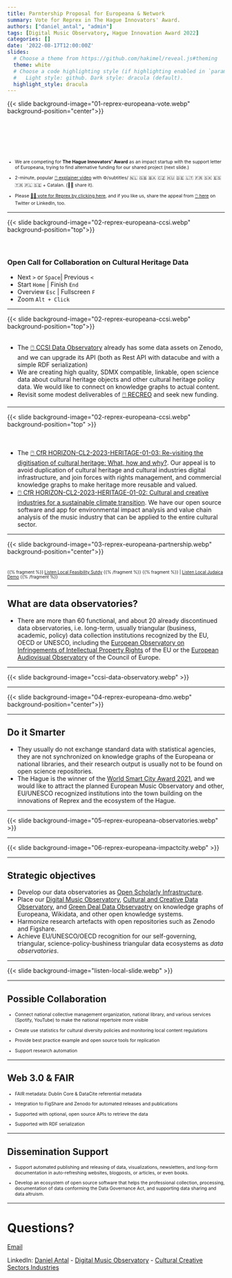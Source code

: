 ```yaml
---
title: Parntership Proposal for Europeana & Network
summary: Vote for Reprex in The Hague Innovators' Award.
authors: ["daniel_antal", "admin"]
tags: [Digital Music Observatory, Hague Innovation Award 2022]
categories: []
date: '2022-08-17T12:00:00Z'
slides:
  # Choose a theme from https://github.com/hakimel/reveal.js#theming
  theme: white
  # Choose a code highlighting style (if highlighting enabled in `params.toml`)
  #   Light style: github. Dark style: dracula (default).
  highlight_style: dracula
---
```


{{< slide background-image="01-reprex-europeana-vote.webp" background-position="center">}}

<span style="font-size:75%">
</br></br></br></br></br></br>

- We are competing for **The Hague Innovators' Award** as an impact startup with the support letter of Europeana, trying to find alternative funding for our shared project (next slide.)

- 2-minute, popular [🖱️ explainer video](https://www.youtube.com/watch?v=bgp-n55TKCk) with ⚙️/subtitles/ 🇳🇱 🇬🇧 🇧🇦 🇨🇿 🇭🇺 🇩🇪 🇱🇹 🇫🇷 🇸🇰 🇪🇸 🇹🇷 🇵🇱 🇸🇪 + Catalan. (🙏🏻 share it).

- Please [🙏🏿 vote for Reprex by clicking  here](https://reprex.nl/post/2022-10-29_reprex-talk-to-all/), and if you like us, share the appeal from [🖱️ here](https://reprex.nl/post/2022-11-07_vote_reprex/) on Twitter or LinkedIn, too.

</span>

---

{{< slide background-image="02-reprex-europeana-ccsi.webp" background-position="top">}}
</br></br></br>
### Open Call for Collaboration on Cultural Heritage Data
- Next `>`️ or `Space`|  Previous  `<`
- Start `Home` | Finish `End`
- Overview `Esc` | Fullscreen `F`
- Zoom `Alt + Click`

---

{{< slide background-image="02-reprex-europeana-ccsi.webp" background-position="top">}}
</br></br>
<span style="font-size:75%">

- The [🖱️ CCSI Data Observatory](https://ccsi.dataobservatory.eu/) already has some data assets on Zenodo, and we can upgrade its API (both as Rest API with datacube and with a simple RDF serialization)
- We are creating high quality, SDMX compatible, linkable, open science data about cultural heritage objects and other cultural heritage policy data. We would like to connect on knowledge graphs to actual content.
- Revisit some modest deliverables of [🖱️ RECREO](https://ccsi.dataobservatory.eu/project/recreo/) and seek new funding.

</span>

---

{{< slide background-image="02-reprex-europeana-ccsi.webp" background-position="top" >}}
</br></br><br>
<span style="font-size:70%">

- The [🖱️ CfR HORIZON-CL2-2023-HERITAGE-01-03: Re-visiting the digitisation of cultural heritage: What, how and why?](https://ccsi.dataobservatory.eu/project/horizon/). Our appeal is to avoid duplication of cultural heritage and cultural industries digital infrastructure, and join forces with rights management, and commercial knowledge graphs to make heritage more reusable and valued.
- [🖱️ CfR HORIZON-CL2-2023-HERITAGE-01-02: Cultural and creative industries for a sustainable climate transition](https://ccsi.dataobservatory.eu/project/horizon/). We have our open source software and app for environmental impact analysis and value chain analysis of the music industry that can be applied to the entire cultural sector.

</span>

---

{{< slide background-image="03-reprex-europeana-partnership.webp" background-position="center">}}
</br></br></br>
<span style="font-size:70%">
{{% fragment %}} [Listen Local Feasibility Sutdy](https://music.dataobservatory.eu/publication/listen_local_2020/) {{% /fragment %}} {{% fragment %}} | [Listen Local Judaica Demo](https://judaica.listen-local.net/) {{% /fragment %}}
</span>

---

## What are data observatories?

- There are more than 60 functional, and about 20 already discontinued data observatories, i.e. long-term, usually triangular (business, academic, policy) data collection institutions recognized by the EU, OECD or UNESCO, including the [European Observatory on Infringements of Intellectual Property Rights](https://single-market-economy.ec.europa.eu/industry/strategy/intellectual-property/enforcement-intellectual-property-rights/european-observatory-infringements-intellectual-property-rights_en#:~:text=The%20European%20Observatory%20on%20Infringements,countries%2C%20businesses%20and%20civil%20society.) of the EU or the [European Audiovisual Observatory](https://www.obs.coe.int/en/web/observatoire) of the Council of Europe.

---

{{< slide background-image="ccsi-data-observatory.webp" >}}

---

{{< slide background-image="04-reprex-europeana-dmo.webp" background-position="center">}}

---

## Do it Smarter

- They usually do not exchange standard data with statistical agencies, they are not synchronized on knowledge graphs of the Europeana or national libraries, and their research output is usually not to be found on open science repositories.
- The Hague is the winner of the [World Smart City Award 2021](https://thehague.com/businessagency/the-hague-the-winner-world-smart-city-award-2021), and we would like to attract the planned European Music Observatory and other, EU/UNESCO recognized institutions into the town building on the innovations of Reprex and the ecosystem of the Hague.

---

{{< slide background-image="05-reprex-europeana-observatories.webp" >}}

---

{{< slide background-image="06-reprex-europeana-impactcity.webp" >}}

---

## Strategic objectives

- Develop our data observatories as [Open Scholarly Infrastructure](https://openscholarlyinfrastructure.org/posse/).
- Place our [Digital Music Observatory](https://music.dataobservatory.eu/), [Cultural and Creative Data Observatory](https://ccsi.dataobservatory.eu/), and [Green Deal Data Observaotry](https://greendeal.dataobservatory.eu/) on knowledge graphs of Europeana, Wikidata, and other open knowledge systems.
- Harmonize research artefacts with open repositories such as Zenodo and Figshare.
- Achieve EU/UNESCO/OECD recognition for our self-governing, triangular, science-policy-bushiness triangular data ecosystems as *data observatories*.

---

{{< slide background-image="listen-local-slide.webp" >}}

---

## Possible Collaboration

<span style="font-size:75%">

- Connect national collective management organization, national library, and various services (Spotify, YouTube) to make the national repertoire more visible

- Create use statistics for cultural diversity policies and monitoring local content regulations

- Provide best practice example and open source tools for replication

- Support research automation 

</span>

---

## Web 3.0 & FAIR

<span style="font-size:75%">

- FAIR metadata: Dublin Core & DataCite referential metadata

- Integration to FigShare and Zenodo for automated releases and publications

- Supported with optional, open source APIs to retrieve the data

- Supported with RDF serialization
</span>


---

## Dissemination Support

<span style="font-size:75%">

-  Support automated publishing and releasing of data, visualizations, newsletters, and long-form documentation in auto-refreshing websites, blogposts, or articles, or even books.

- 	Develop an ecosystem of open source software that helps the professional collection, processing, documentation of data conforming the Data Governance Act, and supporting data sharing and data altruism.

</span>


---

# Questions?

[Email](https://reprex.nl/#contact)

LinkedIn: [Daniel Antal](https://www.linkedin.com/in/antaldaniel/) - [Digital Music Observatory](https://www.linkedin.com/company/79286750) - [Cultural Creative Sectors Industries](https://www.linkedin.com/company/80644612/)
